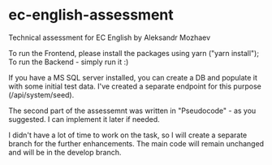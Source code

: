 # ec-english-assessment
Technical assessment for EC English by Aleksandr Mozhaev

To run the Frontend, please install the packages using yarn ("yarn install");
To run the Backend - simply run it :)

If you have a MS SQL server installed, you can create a DB and populate it with some initial test data. I've created a separate endpoint for this purpose (/api/system/seed).

The second part of the assessemnt was written in "Pseudocode" - as you suggested. I can implement it later if needed.

I didn't have a lot of time to work on the task, so I will create a separate branch for the further enhancements. The main code will remain unchanged and will be in the develop branch.
